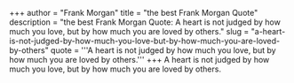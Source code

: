 +++
author = "Frank Morgan"
title = "the best Frank Morgan Quote"
description = "the best Frank Morgan Quote: A heart is not judged by how much you love, but by how much you are loved by others."
slug = "a-heart-is-not-judged-by-how-much-you-love-but-by-how-much-you-are-loved-by-others"
quote = '''A heart is not judged by how much you love, but by how much you are loved by others.'''
+++
A heart is not judged by how much you love, but by how much you are loved by others.
